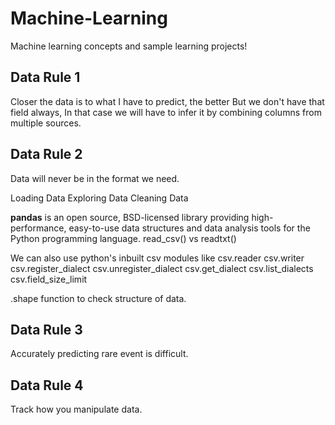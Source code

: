 # Machine-Learning
Machine learning concepts and sample learning projects!


## Data Rule 1
Closer the data is to what I have to predict, the better
But we don't have that field always, In that case we will have to infer it by combining columns from multiple sources.

## Data Rule 2
Data will never be in the format we need.

Loading Data
Exploring Data
Cleaning Data

**pandas** is an open source, BSD-licensed library providing high-performance, easy-to-use data structures and data analysis tools for the Python programming language.
read_csv() vs readtxt()

We can also use python's inbuilt csv modules like 
csv.reader
csv.writer
csv.register_dialect
csv.unregister_dialect
csv.get_dialect
csv.list_dialects
csv.field_size_limit

.shape function to check structure of data.


## Data Rule 3
Accurately predicting rare event is difficult.

## Data Rule 4
Track how you manipulate data.
